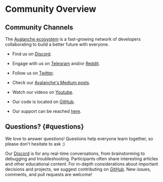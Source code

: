 # Community Overview

## Community Channels

The [Avalanche ecosystem](https://ecosystem.avax.network/) is a fast-growing network of developers collaborating to build a better future with everyone.

- Find us on [Discord](https://chat.avax.network/).

- Engage with us on [Telegram](https://t.me/avalancheavax) and/or [Reddit](https://www.reddit.com/r/Avax/).

- Follow us on [Twitter](https://twitter.com/avalancheavax).

- Check our [Avalanche's Medium posts](https://medium.com/avalancheavax).

- Watch our videos on [Youtube](https://youtube.com/avalancheavax).

- Our code is located on [GitHub](https://github.com/ava-labs).

- Our support can be reached [here](https://support.avax.network/en/).

## Questions? {#questions}

We love to answer questions! Questions help everyone learn together, so please don't hesitate to ask :)

Our [Discord](https://chat.avax.network/) is for any real-time conversations, from brainstorming to debugging and troubleshooting. Participants often share interesting articles and other educational content. For in-depth considerations about important decisions and projects, we suggest contributing on [GitHub](https://github.com/ava-labs). New issues, comments, and pull requests are welcome!
